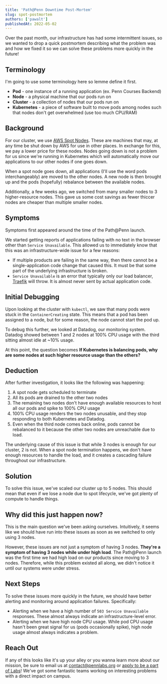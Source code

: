 ```yaml
---
title: 'Path@Penn Downtime Post-Mortem'
slug: spot-postmortem
authors: ['pawalt']
publishedAt: 2022-05-02
---
```


Over the past month, our infrastructure has had some intermittent issues, so we wanted to drop a quick postmortem describing what the problem was and how we fixed it so we can solve these problems more quickly in the future!

## Terminology

I'm going to use some terminology here so lemme define it first.

- **Pod** - one instance of a running application (ex. Penn Courses Backend)
- **Node** - a physical machine that our pods run on
- **Cluster** - a collection of nodes that our pods run on
- **Kubernetes** - a piece of software built to move pods among nodes such that nodes don't get overwhelmed (use too much CPU/RAM)

## Background

For our cluster, we use [AWS Spot Nodes](https://aws.amazon.com/ec2/spot/). These are machines that may, at any time be shut down by AWS for use in other places. In exchange for this, we pay a lower price for these nodes. Nodes going down is not a problem for us since we're running in Kubernetes which will automatically move our applications to our other nodes if one goes down.

When a spot node goes down, all applications (I'll use the word pods interchangeably) are moved to the other nodes. A new node is then brought up and the pods (hopefully) rebalance between the available nodes.

Additionally, a few weeks ago, we switched from many smaller nodes to 3 higher-resource nodes. This gave us some cost savings as fewer thiccer nodes are cheaper than multiple smaller nodes.

## Symptoms

Symptoms first appeared around the time of the Path@Penn launch.

We started getting reports of applications failing with no text in the browser other than `Service Unavailable`. This allowed us to immediately know that this was an infrastructure-wide issue for a few reasons:

- If multiple products are failing in the same way, then there cannot be a single-application code change that caused this. It must be that some part of the underlying infrastructure is broken.
- `Service Unavailable` is an error that typically only our load balancer, [Traefik](https://traefik.io/) will throw. It is almost never sent by actual application code.

## Initial Debugging

Upon looking at the cluster with `kubectl`, we saw that many pods were stuck in the `ContainerCreating` state. This means that a pod has been assigned to a node, but for some reason, the node cannot start the pod up.

To debug this further, we looked at Datadog, our monitoring system. Datadog showed between 1 and 2 nodes at 100% CPU usage with the third sitting almost idle at ~10% usage.

At this point, the question becomes **If Kubernetes is balancing pods, why are some nodes at such higher resource usage than the others?**

## Deduction

After further investigation, it looks like the following was happening:

1. A spot node gets scheduled to terminate
2. All its pods are drained to the other two nodes
3. The remaining two nodes don't have enough available resources to host all our pods and spike to 100% CPU usage
4. 100% CPU usage renders the two nodes unusable, and they stop responding to both Kubernetes and Datadog.
5. Even when the third node comes back online, pods cannot be rebalanced to it because the other two nodes are unreachable due to load.

The underlying cause of this issue is that while 3 nodes is enough for our cluster, 2 is not. When a spot node termination happens, we don't have enough resources to handle the load, and it creates a cascading failure throughout our infrastructure.

## Solution

To solve this issue, we've scaled our cluster up to 5 nodes. This should mean that even if we lose a node due to spot lifecycle, we've got plenty of compute to handle things.

## Why did this just happen now?

This is the main question we've been asking ourselves. Intuitively, it seems like we should have run into these issues as soon as we switched to only using 3 nodes.

However, these issues are not just a symptom of having 3 nodes. **They're a symptom of having 3 nodes while under high load**. The Path@Penn launch was the first time we had high load on our products since moving to 3 nodes. Therefore, while this problem existed all along, we didn't notice it until our systems were under stress.

## Next Steps

To solve these issues more quickly in the future, we should have better alerting and monitoring around application failures. Specifically:

- Alerting when we have a high number of `503 Service Unavailable` responses. These almost always indicate an infrastructure-level error.
- Alerting when we have high node CPU usage. While pod CPU usage hasn't been great signal for us (pods occasionally spike), high node usage almost always indicates a problem.

## Reach Out

If any of this looks like it's up your alley or you wanna learn more about our mission, be sure to email us at [contact@pennlabs.org](mailto:contact@pennlabs.org) or [apply to be a part of Labs](https://pennlabs.org/apply)! We've got some fantastic teams working on interesting problems with a direct impact on campus.